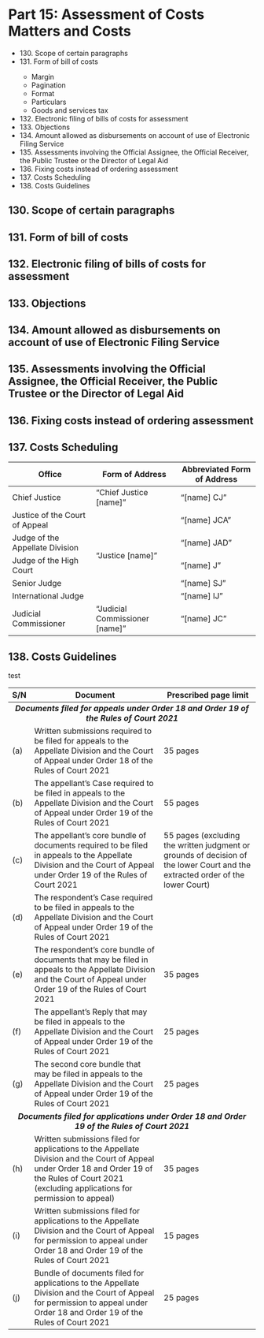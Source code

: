 # Part 15: Assessment of Costs Matters and Costs

<ul type="*">
	<li>130. Scope of certain paragraphs</li>
	<li>131. Form of bill of costs</li>
		<ul>
			<li>Margin</li>
			<li>Pagination</li>
			<li>Format</li>
			<li>Particulars</li> 
			<li>Goods and services tax</li>
		</ul>
	<li>132. Electronic filing of bills of costs for assessment</li> 
	<li>133. Objections</li>
	<li>134. Amount allowed as disbursements on account of use of Electronic Filing Service</li>
	<li>135. Assessments involving the Official Assignee, the Official Receiver, the Public Trustee or the Director of Legal Aid</li>
	<li>136. Fixing costs instead of ordering assessment</li>
	<li>137. Costs Scheduling</li>
	<li>138. Costs Guidelines</li>
</ul>


## 130. Scope of certain paragraphs 
## 131. Form of bill of costs
## 132. Electronic filing of bills of costs for assessment 
## 133. Objections 
## 134. Amount allowed as disbursements on account of use of Electronic Filing Service
## 135. Assessments involving the Official Assignee, the Official Receiver, the Public Trustee or the Director of Legal Aid
## 136. Fixing costs instead of ordering assessment 
## 137. Costs Scheduling 

<table>
<thead>
  <tr>
	  <th><strong>Office</strong></th>
	  <th><strong>Form of Address</strong></th>
	  <th><strong>Abbreviated Form of Address</strong></th>
  </tr>
</thead>
<tbody>
  <tr>
    <td>Chief Justice</td>
    <td>“Chief Justice [name]”</td>
    <td>“[name] CJ”</td>
  </tr>
  <tr>
    <td>Justice of the Court of Appeal</td>
    <td rowspan="5">“Justice [name]”</td>
    <td>“[name] JCA”</td>
  </tr>
  <tr>
    <td>Judge of the Appellate Division</td>
    <td>“[name] JAD”</td>
  </tr>
  <tr>
    <td>Judge of the High Court</td>
    <td>“[name] J”</td>
  </tr>
  <tr>
    <td>Senior Judge</td>
    <td>“[name] SJ”</td>
  </tr>
  <tr>
    <td>International Judge</td>
    <td>“[name] IJ”</td>
  </tr>
  <tr>
    <td>Judicial Commissioner</td>
    <td>“Judicial Commissioner [name]”</td>
    <td>“[name] JC”</td>
  </tr>
</tbody>
</table>

## 138. Costs Guidelines 
test
<table>
<thead>
<tr>
<th><strong>S/N</strong></th>
<th><strong>Document</strong></th>
<th><strong>Prescribed page limit</strong></th>
</tr>
</thead>
<tbody
<tr>
<td colspan="3" align="center"><strong><em>Documents filed for appeals under Order 18 and Order 19 of the Rules of Court 2021</em></strong></td>
</tr>
<tr>
<td>(a)</td>
<td>Written submissions required to be filed for appeals to the Appellate Division and the Court of Appeal under Order 18 of the Rules of Court 2021</td>
<td>35 pages</td>
</tr>
<tr>
<td>(b)</td>
<td>The appellant’s Case required to be filed in appeals to the Appellate Division and the Court of Appeal under Order 19 of the Rules of Court 2021</td>
<td>55 pages</td>
</tr>
<tr>
<td>(c)</td>
<td>The appellant’s core bundle of documents required to be filed in appeals to the Appellate Division and the Court of Appeal under Order 19 of the Rules of Court 2021</td>
<td>55 pages (excluding the written judgment or grounds of decision of the lower Court and the extracted order of the
lower Court)</td>
</tr>
<tr>
<td>(d)</td>
<td>The respondent’s Case required to be filed in appeals to the Appellate Division and the Court of Appeal under Order 19 of the Rules of Court 2021</td>
</tr>
<tr>
<td>(e)</td>
<td>The respondent’s core bundle of documents that may be filed in appeals to the Appellate Division and the Court of Appeal under Order 19 of the Rules of Court 2021</td>
<td>35 pages</td>
</tr>
<tr>
<td>(f)</td>
<td>The appellant’s Reply that may be filed in appeals to the Appellate Division and the Court of Appeal under Order 19 of the Rules of Court 2021</td>
<td>25 pages</td>
</tr>
<tr>
<td>(g)
<td>The second core bundle that may be filed in appeals to the Appellate Division and the Court of Appeal under Order 19 of the Rules of Court 2021</td>
<td>25 pages</td>
</tr>
<tr>
<td colspan="3" align="center"><strong><em>Documents filed for applications under Order 18 and Order 19 of the Rules of Court 2021</em></strong></td>
</tr>
<tr>
<td>(h)</td>
<td>Written submissions filed for applications to the Appellate Division and the Court of Appeal under Order 18 and Order 19 of the Rules of Court 2021 (excluding applications for permission to appeal)</td>
<td>35 pages</td>
</tr>
<tr>
<td>(i)</td>
<td>Written submissions filed for applications to the Appellate Division and the Court of Appeal for permission to appeal under Order 18 and Order 19 of the Rules of Court 2021</td>
<td>15 pages</td>
</tr>
<tr>
<td>(j)</td>
<td>Bundle of documents filed for applications to the Appellate Division and the Court of Appeal for permission to appeal under Order 18 and Order 19 of the Rules of Court 2021</td>
<td>25 pages</td>
</tr>
</tbody>
</table>
